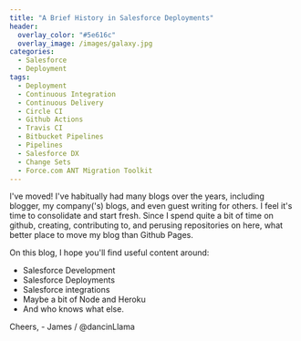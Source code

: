 ```yaml
---
title: "A Brief History in Salesforce Deployments"
header:
  overlay_color: "#5e616c"
  overlay_image: /images/galaxy.jpg
categories:
  - Salesforce
  - Deployment
tags:
  - Deployment
  - Continuous Integration
  - Continuous Delivery
  - Circle CI
  - Github Actions
  - Travis CI
  - Bitbucket Pipelines
  - Pipelines
  - Salesforce DX
  - Change Sets
  - Force.com ANT Migration Toolkit
---
```


I've moved! I've habitually had many blogs over the years, including blogger, my company('s) blogs, and even guest writing for others.   I feel it's time to consolidate and start fresh.  Since I spend quite a bit of time on github, creating, contributing to, and perusing repositories on here, what better place to move my blog than Github Pages.

On this blog, I hope you'll find useful content around:
- Salesforce Development
- Salesforce Deployments
- Salesforce integrations
- Maybe a bit of Node and Heroku
- And who knows what else.


Cheers, - James / @dancinLlama
